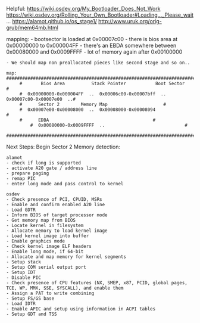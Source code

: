 Helpful:
	https://wiki.osdev.org/My_Bootloader_Does_Not_Work
	https://wiki.osdev.org/Rolling_Your_Own_Bootloader#Loading..._Please_wait...
	https://alamot.github.io/os_stage1/
	http://www.uruk.org/orig-grub/mem64mb.html


mapping:
	- bootsector is loaded at 0x00007c00
	- there is bios area at 0x00000000 to 0x000004FF
	- there's an EBDA somewhere between 0x00080000 and 0x0009FFFF
	- lot of memory again after 0x00100000

	- We should map non preallocated pieces like second stage and so on..

	map: ###################################################################################
	     #       Bios Area			Stack Pointer		    Boot Sector        #
	     #  0x00000000-0x000004FF  ..  0x00006c00-0x00007bff  ..  0x00007c00-0x00007e00  ..#
	     #		Sector 2		Memory Map				       #
	     #	0x00007e00-0x00008000  ..  0x00008000-0x00008094			       #
	     #		EDBA								       #
             #  0x00080000-0x0009FFFF  ..						       #
	     ###################################################################################


Next Steps:
	Begin Sector 2
	Memory detection:
	
	alamot
	- check if long is supported
	- activate A20 gate / address line
	- prepare paging
	- remap PIC
	- enter long mode and pass control to kernel
	
	osdev
	- Check presence of PCI, CPUID, MSRs
	- Enable and confirm enabled A20 line
	- Load GDTR
	- Inform BIOS of target processor mode
	- Get memory map from BIOS
	- Locate kernel in filesystem
	- Allocate memory to load kernel image
	- Load kernel image into buffer
	- Enable graphics mode
	- Check kernel image ELF headers
	- Enable long mode, if 64-bit
	- Allocate and map memory for kernel segments
	- Setup stack
	- Setup COM serial output port
	- Setup IDT
	- Disable PIC
	- Check presence of CPU features (NX, SMEP, x87, PCID, global pages, TCE, WP, MMX, SSE, SYSCALL), and enable them
	- Assign a PAT to write combining
	- Setup FS/GS base
	- Load IDTR
	- Enable APIC and setup using information in ACPI tables
	- Setup GDT and TSS 
